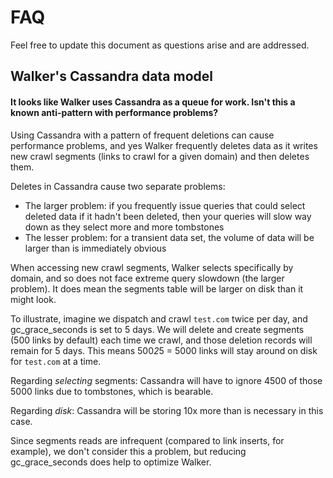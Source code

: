 # FAQ

Feel free to update this document as questions arise and are addressed.

## Walker's Cassandra data model

#### It looks like Walker uses Cassandra as a queue for work. Isn't this a known anti-pattern with performance problems?

Using Cassandra with a pattern of frequent deletions can cause performance problems, and yes Walker frequently deletes data as it writes new crawl segments (links to crawl for a given domain) and then deletes them.

Deletes in Cassandra cause two separate problems:
- The larger problem: if you frequently issue queries that could select deleted data if it hadn't been deleted, then your queries will slow way down as they select more and more tombstones
- The lesser problem: for a transient data set, the volume of data will be larger than is immediately obvious

When accessing new crawl segments, Walker selects specifically by domain, and so does not face extreme query slowdown (the larger problem). It does mean the segments table will be larger on disk than it might look.

To illustrate, imagine we dispatch and crawl `test.com` twice per day, and gc_grace_seconds is set to 5 days. We will delete and create segments (500 links by default) each time we crawl, and those deletion records will remain for 5 days. This means 500*2*5 = 5000 links will stay around on disk for `test.com` at a time.

Regarding *selecting* segments: Cassandra will have to ignore 4500 of those 5000 links due to tombstones, which is bearable.

Regarding *disk*: Cassandra will be storing 10x more than is necessary in this case.

Since segments reads are infrequent (compared to link inserts, for example), we don't consider this a problem, but reducing gc_grace_seconds does help to optimize Walker.
